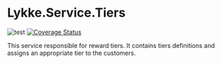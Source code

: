 # Lykke.Service.Tiers

![test](https://github.com/OpenMAVN/MAVN.Service.Tiers/workflows/test/badge.svg)
[![Coverage Status](https://coveralls.io/repos/github/OpenMAVN/MAVN.Service.Tiers/badge.svg?branch=master)](https://coveralls.io/github/OpenMAVN/MAVN.Service.Tiers?branch=master)

This service responsible for reward tiers. It contains tiers definitions and assigns an appropriate tier to the customers.
